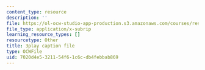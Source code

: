 ```yaml
---
content_type: resource
description: ''
file: https://ol-ocw-studio-app-production.s3.amazonaws.com/courses/res-18-006-calculus-revisited-single-variable-calculus-fall-2010/7020d4e5321154f61c6cdb4febbab869_jUkuRYDU4jA.srt
file_type: application/x-subrip
learning_resource_types: []
resourcetype: Other
title: 3play caption file
type: OCWFile
uid: 7020d4e5-3211-54f6-1c6c-db4febbab869
---
```

